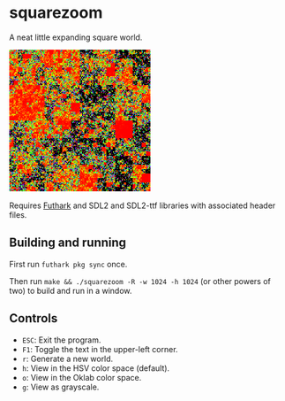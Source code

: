 # squarezoom

A neat little expanding square world.

![Screenshot](screenshot.png)

Requires [Futhark](http://futhark-lang.org) and SDL2 and SDL2-ttf
libraries with associated header files.


## Building and running

First run `futhark pkg sync` once.

Then run `make && ./squarezoom -R -w 1024 -h 1024` (or other powers of
two) to build and run in a window.

## Controls

  - `ESC`: Exit the program.
  - `F1`: Toggle the text in the upper-left corner.
  - `r`: Generate a new world.
  - `h`: View in the HSV color space (default).
  - `o`: View in the Oklab color space.
  - `g`: View as grayscale.
